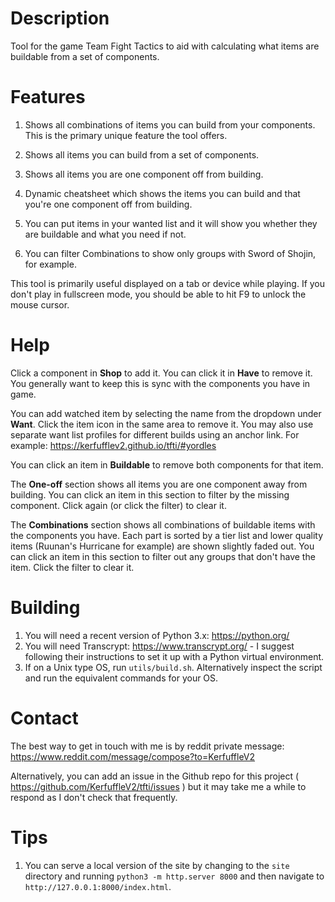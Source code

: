 # Description

Tool for the game Team Fight Tactics to aid with calculating what items are buildable from a set of components.

# Features

1. Shows all combinations of items you can build from your components. This is the primary unique feature the tool offers.

2. Shows all items you can build from a set of components.

3. Shows all items you are one component off from building.

4. Dynamic cheatsheet which shows the items you can build and that you're one component off from building.

5. You can put items in your wanted list and it will show you whether they are buildable and what you need if not.

6. You can filter Combinations to show only groups with Sword of Shojin, for example.

This tool is primarily useful displayed on a tab or device while playing. If you don't play in fullscreen mode, you should be able to hit F9 to unlock the mouse cursor.

# Help

Click a component in **Shop** to add it. You can click it in **Have** to remove it. You generally want to keep this is sync with the components you have in game.

You can add watched item by selecting the name from the dropdown under **Want**. Click the item icon in the same area to remove it. You may also use separate want list profiles for different builds using an anchor link. For example: https://kerfufflev2.github.io/tfti/#yordles

You can click an item in **Buildable** to remove both components for that item.

The **One-off** section shows all items you are one component away from building. You can click an item in this section to filter by the missing component. Click again (or click the filter) to clear it.

The **Combinations** section shows all combinations of buildable items with the components you have. Each part is sorted by a tier list and lower quality items (Ruunan's Hurricane for example) are shown slightly faded out. You can click an item in this section to filter out any groups that don't have the item. Click the filter to clear it.

# Building

1. You will need a recent version of Python 3.x: https://python.org/
2. You will need Transcrypt: https://www.transcrypt.org/ - I suggest following their instructions to set it up with a Python virtual environment.
3. If on a Unix type OS, run `utils/build.sh`. Alternatively inspect the script and run the equivalent commands for your OS.

# Contact

The best way to get in touch with me is by reddit private message: https://www.reddit.com/message/compose?to=KerfuffleV2

Alternatively, you can add an issue in the Github repo for this project ( https://github.com/KerfuffleV2/tfti/issues ) but it may take me a while to respond as I don't check that frequently.

# Tips

1. You can serve a local version of the site by changing to the `site` directory and running `python3 -m http.server 8000` and then navigate to `http://127.0.0.1:8000/index.html`.

